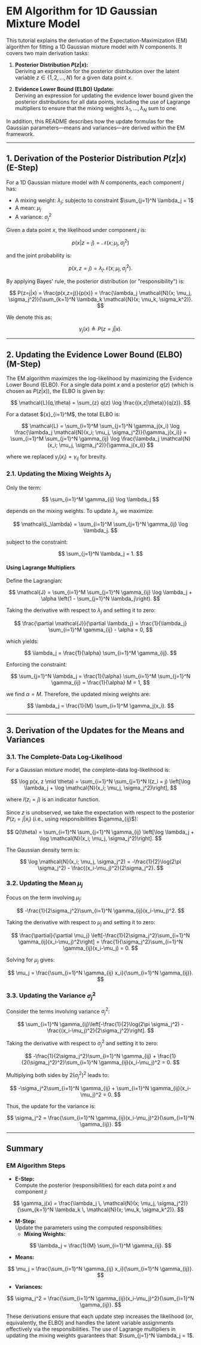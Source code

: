 # EM Algorithm for 1D Gaussian Mixture Model

This tutorial explains the derivation of the Expectation-Maximization (EM) algorithm for fitting a 1D Gaussian mixture model with $N$ components. It covers two main derivation tasks:

1. **Posterior Distribution $P(z|x)$:**  
   Deriving an expression for the posterior distribution over the latent variable $z \in \{1, 2, \dots, N\}$ for a given data point $x$.

2. **Evidence Lower Bound (ELBO) Update:**  
   Deriving an expression for updating the evidence lower bound given the posterior distributions for all data points, including the use of Lagrange multipliers to ensure that the mixing weights $\lambda_1, \ldots, \lambda_N$ sum to one.

In addition, this README describes how the update formulas for the Gaussian parameters—means and variances—are derived within the EM framework.

---

## 1. Derivation of the Posterior Distribution $P(z|x)$ (E-Step)

For a 1D Gaussian mixture model with $N$ components, each component $j$ has:
- A mixing weight: $\lambda_j$; subjecto to constraint $\sum_{j=1}^N \lambda_j = 1$
- A mean: $\mu_j$
- A variance: $\sigma_j^2$

Given a data point $x$, the likelihood under component $j$ is:

$$
p(x|z=j) = \mathcal{N}(x; \mu_j, \sigma_j^2)
$$

and the joint probability is:

$$
p(x, z=j) = \lambda_j  \mathcal{N}(x; \mu_j, \sigma_j^2).
$$

By applying Bayes' rule, the posterior distribution (or "responsibility") is:

$$
P(z=j|x) = \frac{p(x,z=j)}{p(x)} = \frac{\lambda_j \mathcal{N}(x; \mu_j, \sigma_j^2)}{\sum_{k=1}^N \lambda_k \mathcal{N}(x; \mu_k, \sigma_k^2)}.
$$

We denote this as:

$$
\gamma_j(x) \triangleq P(z=j|x).
$$

---

## 2. Updating the Evidence Lower Bound (ELBO) (M-Step)

The EM algorithm maximizes the log-likelihood by maximizing the Evidence Lower Bound (ELBO). For a single data point $x$ and a posterior $q(z)$ (which is chosen as $P(z|x))$, the ELBO is given by:

$$
\mathcal{L}(q,\theta) = \sum_{z} q(z) \log \frac{(x,z|\theta)}{q(z)}.
$$

For a dataset $\{x}_{i=1}^M$, the total ELBO is:

$$
\mathcal{L} = \sum_{i=1}^M \sum_{j=1}^N \gamma_j(x_i) \log \frac{\lambda_j \mathcal{N}(x_i; \mu_j, \sigma_j^2)}{\gamma_j(x_i)} = \sum_{i=1}^M \sum_{j=1}^N \gamma_{ij} \log \frac{\lambda_j \mathcal{N}(x_i; \mu_j, \sigma_j^2)}{\gamma_j(x_i)}
$$

where we replaced $\gamma_j(x_i) = \gamma_{ij}$ for brevity.

### 2.1. Updating the Mixing Weights $\lambda_j$

Only the term:

$$
\sum_{i=1}^M \gamma_{ij} \log \lambda_j
$$

depends on the mixing weights. To update $\lambda_j$, we maximize:

$$
\mathcal{L_\lambda} = \sum_{i=1}^M \sum_{j=1}^N \gamma_{ij} \log \lambda_j.
$$

subject to the constraint:

$$
\sum_{j=1}^N \lambda_j = 1.
$$

#### Using Lagrange Multipliers

Define the Lagrangian:

$$
\mathcal{J} = \sum_{i=1}^M \sum_{j=1}^N \gamma_{ij} \log \lambda_j + \alpha \left(1 - \sum_{j=1}^N \lambda_j\right).
$$

Taking the derivative with respect to $\lambda_j$ and setting it to zero:

$$
\frac{\partial \mathcal{J}}{\partial \lambda_j} = \frac{1}{\lambda_j} \sum_{i=1}^M \gamma_{ij} - \alpha = 0,
$$

which yields:

$$
\lambda_j = \frac{1}{\alpha} \sum_{i=1}^M \gamma_{ij}.
$$

Enforcing the constraint:

$$
\sum_{j=1}^N \lambda_j = \frac{1}{\alpha} \sum_{i=1}^M \sum_{j=1}^N \gamma_{ij} = \frac{1}{\alpha} M = 1,
$$

we find $\alpha = M$. Therefore, the updated mixing weights are:

$$
\lambda_j = \frac{1}{M} \sum_{i=1}^M \gamma_j(x_i).
$$

---

## 3. Derivation of the Updates for the Means and Variances

### 3.1. The Complete-Data Log-Likelihood

For a Gaussian mixture model, the complete-data log-likelihood is:

$$
\log p(x, z \mid \theta) = \sum_{i=1}^N \sum_{j=1}^N I(z_i = j) \left[\log \lambda_j + \log \mathcal{N}(x_i; \mu_j, \sigma_j^2)\right],
$$

where $I(z_i = j)$ is an indicator function.

Since $z$ is unobserved, we take the expectation with respect to the posterior $P(z_i=j|x_i)$ (i.e., using responsibilities $\gamma_{ij}\$):

$$
Q(\theta) = \sum_{i=1}^N \sum_{j=1}^N \gamma_{ij} \left[\log \lambda_j + \log \mathcal{N}(x_i; \mu_j, \sigma_j^2)\right].
$$

The Gaussian density term is:

$$
\log \mathcal{N}(x_i; \mu_j, \sigma_j^2) = -\frac{1}{2}\log(2\pi \sigma_j^2) - \frac{(x_i-\mu_j)^2}{2\sigma_j^2}.
$$

### 3.2. Updating the Mean $\mu_j$

Focus on the term involving $\mu_j$:

$$
-\frac{1}{2\sigma_j^2}\sum_{i=1}^N \gamma_{ij}(x_i-\mu_j)^2.
$$

Taking the derivative with respect to $\mu_j$ and setting it to zero:

$$
\frac{\partial}{\partial \mu_j} \left[-\frac{1}{2\sigma_j^2}\sum_{i=1}^N \gamma_{ij}(x_i-\mu_j)^2\right] = \frac{1}{\sigma_j^2}\sum_{i=1}^N \gamma_{ij}(x_i-\mu_j) = 0.
$$

Solving for $\mu_j$ gives:

$$
\mu_j = \frac{\sum_{i=1}^N \gamma_{ij} x_i}{\sum_{i=1}^N \gamma_{ij}}.
$$

### 3.3. Updating the Variance $\sigma_j^2$

Consider the terms involving variance $\sigma_j^2$:

$$
\sum_{i=1}^N \gamma_{ij}\left[-\frac{1}{2}\log(2\pi \sigma_j^2) - \frac{(x_i-\mu_j)^2}{2\sigma_j^2}\right].
$$

Taking the derivative with respect to $\sigma_j^2$ and setting it to zero:

$$
-\frac{1}{2\sigma_j^2}\sum_{i=1}^N \gamma_{ij} + \frac{1}{2(\sigma_j^2)^2}\sum_{i=1}^N \gamma_{ij}(x_i-\mu_j)^2 = 0.
$$

Multiplying both sides by $2(\sigma_j^2)^2$ leads to:

$$
-\sigma_j^2\sum_{i=1}^N \gamma_{ij} + \sum_{i=1}^N \gamma_{ij}(x_i-\mu_j)^2 = 0.
$$

Thus, the update for the variance is:

$$
\sigma_j^2 = \frac{\sum_{i=1}^N \gamma_{ij}(x_i-\mu_j)^2}{\sum_{i=1}^N \gamma_{ij}}.
$$

---

## Summary

### EM Algorithm Steps

- **E-Step:**  
  Compute the posterior (responsibilities) for each data point $x$ and component $j$:

$$
  \gamma_j(x) = \frac{\lambda_j \, \mathcal{N}(x; \mu_j, \sigma_j^2)}{\sum_{k=1}^N \lambda_k \, \mathcal{N}(x; \mu_k, \sigma_k^2)}.
$$

- **M-Step:**  
  Update the parameters using the computed responsibilities:
  - **Mixing Weights:**

$$
    \lambda_j = \frac{1}{M} \sum_{i=1}^M \gamma_{ij}.
$$

  - **Means:**

$$
    \mu_j = \frac{\sum_{i=1}^N \gamma_{ij} x_i}{\sum_{i=1}^N \gamma_{ij}}.
$$

  - **Variances:**

$$
    \sigma_j^2 = \frac{\sum_{i=1}^N \gamma_{ij}(x_i-\mu_j)^2}{\sum_{i=1}^N \gamma_{ij}}.
$$

These derivations ensure that each update step increases the likelihood (or, equivalently, the ELBO) and handles the latent variable assignments effectively via the responsibilities. The use of Lagrange multipliers in updating the mixing weights guarantees that: $\sum_{j=1}^N \lambda_j = 1\$.

